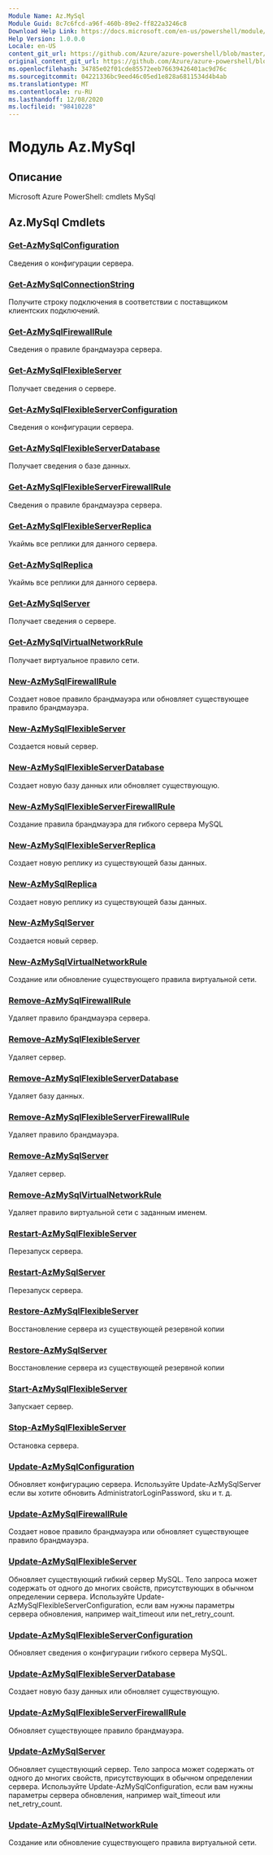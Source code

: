 ```yaml
---
Module Name: Az.MySql
Module Guid: 8c7c6fcd-a96f-460b-89e2-ff822a3246c8
Download Help Link: https://docs.microsoft.com/en-us/powershell/module/az.mysql
Help Version: 1.0.0.0
Locale: en-US
content_git_url: https://github.com/Azure/azure-powershell/blob/master/src/MySql/help/Az.MySql.md
original_content_git_url: https://github.com/Azure/azure-powershell/blob/master/src/MySql/help/Az.MySql.md
ms.openlocfilehash: 34785e02f01cde85572eeb76639426401ac9d76c
ms.sourcegitcommit: 04221336bc9eed46c05ed1e828a6811534d4b4ab
ms.translationtype: MT
ms.contentlocale: ru-RU
ms.lasthandoff: 12/08/2020
ms.locfileid: "98410228"
---
```

# Модуль Az.MySql
## Описание
Microsoft Azure PowerShell: cmdlets MySql

## Az.MySql Cmdlets
### [Get-AzMySqlConfiguration](Get-AzMySqlConfiguration.md)
Сведения о конфигурации сервера.

### [Get-AzMySqlConnectionString](Get-AzMySqlConnectionString.md)
Получите строку подключения в соответствии с поставщиком клиентских подключений.

### [Get-AzMySqlFirewallRule](Get-AzMySqlFirewallRule.md)
Сведения о правиле брандмауэра сервера.

### [Get-AzMySqlFlexibleServer](Get-AzMySqlFlexibleServer.md)
Получает сведения о сервере.

### [Get-AzMySqlFlexibleServerConfiguration](Get-AzMySqlFlexibleServerConfiguration.md)
Сведения о конфигурации сервера.

### [Get-AzMySqlFlexibleServerDatabase](Get-AzMySqlFlexibleServerDatabase.md)
Получает сведения о базе данных.

### [Get-AzMySqlFlexibleServerFirewallRule](Get-AzMySqlFlexibleServerFirewallRule.md)
Сведения о правиле брандмауэра сервера.

### [Get-AzMySqlFlexibleServerReplica](Get-AzMySqlFlexibleServerReplica.md)
Укаймь все реплики для данного сервера.

### [Get-AzMySqlReplica](Get-AzMySqlReplica.md)
Укаймь все реплики для данного сервера.

### [Get-AzMySqlServer](Get-AzMySqlServer.md)
Получает сведения о сервере.

### [Get-AzMySqlVirtualNetworkRule](Get-AzMySqlVirtualNetworkRule.md)
Получает виртуальное правило сети.

### [New-AzMySqlFirewallRule](New-AzMySqlFirewallRule.md)
Создает новое правило брандмауэра или обновляет существующее правило брандмауэра.

### [New-AzMySqlFlexibleServer](New-AzMySqlFlexibleServer.md)
Создается новый сервер.

### [New-AzMySqlFlexibleServerDatabase](New-AzMySqlFlexibleServerDatabase.md)
Создает новую базу данных или обновляет существующую.

### [New-AzMySqlFlexibleServerFirewallRule](New-AzMySqlFlexibleServerFirewallRule.md)
Создание правила брандмауэра для гибкого сервера MySQL

### [New-AzMySqlFlexibleServerReplica](New-AzMySqlFlexibleServerReplica.md)
Создает новую реплику из существующей базы данных.

### [New-AzMySqlReplica](New-AzMySqlReplica.md)
Создает новую реплику из существующей базы данных.

### [New-AzMySqlServer](New-AzMySqlServer.md)
Создается новый сервер.

### [New-AzMySqlVirtualNetworkRule](New-AzMySqlVirtualNetworkRule.md)
Создание или обновление существующего правила виртуальной сети.

### [Remove-AzMySqlFirewallRule](Remove-AzMySqlFirewallRule.md)
Удаляет правило брандмауэра сервера.

### [Remove-AzMySqlFlexibleServer](Remove-AzMySqlFlexibleServer.md)
Удаляет сервер.

### [Remove-AzMySqlFlexibleServerDatabase](Remove-AzMySqlFlexibleServerDatabase.md)
Удаляет базу данных.

### [Remove-AzMySqlFlexibleServerFirewallRule](Remove-AzMySqlFlexibleServerFirewallRule.md)
Удаляет правило брандмауэра.

### [Remove-AzMySqlServer](Remove-AzMySqlServer.md)
Удаляет сервер.

### [Remove-AzMySqlVirtualNetworkRule](Remove-AzMySqlVirtualNetworkRule.md)
Удаляет правило виртуальной сети с заданным именем.

### [Restart-AzMySqlFlexibleServer](Restart-AzMySqlFlexibleServer.md)
Перезапуск сервера.

### [Restart-AzMySqlServer](Restart-AzMySqlServer.md)
Перезапуск сервера.

### [Restore-AzMySqlFlexibleServer](Restore-AzMySqlFlexibleServer.md)
Восстановление сервера из существующей резервной копии

### [Restore-AzMySqlServer](Restore-AzMySqlServer.md)
Восстановление сервера из существующей резервной копии

### [Start-AzMySqlFlexibleServer](Start-AzMySqlFlexibleServer.md)
Запускает сервер.

### [Stop-AzMySqlFlexibleServer](Stop-AzMySqlFlexibleServer.md)
Остановка сервера.

### [Update-AzMySqlConfiguration](Update-AzMySqlConfiguration.md)
Обновляет конфигурацию сервера.
Используйте Update-AzMySqlServer если вы хотите обновить AdministratorLoginPassword, sku и т. д.

### [Update-AzMySqlFirewallRule](Update-AzMySqlFirewallRule.md)
Создает новое правило брандмауэра или обновляет существующее правило брандмауэра.

### [Update-AzMySqlFlexibleServer](Update-AzMySqlFlexibleServer.md)
Обновляет существующий гибкий сервер MySQL.
Тело запроса может содержать от одного до многих свойств, присутствующих в обычном определении сервера.
Используйте Update-AzMySqlFlexibleServerConfiguration, если вам нужны параметры сервера обновления, например wait_timeout или net_retry_count.

### [Update-AzMySqlFlexibleServerConfiguration](Update-AzMySqlFlexibleServerConfiguration.md)
Обновляет сведения о конфигурации гибкого сервера MySQL.

### [Update-AzMySqlFlexibleServerDatabase](Update-AzMySqlFlexibleServerDatabase.md)
Создает новую базу данных или обновляет существующую.

### [Update-AzMySqlFlexibleServerFirewallRule](Update-AzMySqlFlexibleServerFirewallRule.md)
Обновляет существующее правило брандмауэра.

### [Update-AzMySqlServer](Update-AzMySqlServer.md)
Обновляет существующий сервер.
Тело запроса может содержать от одного до многих свойств, присутствующих в обычном определении сервера.
Используйте Update-AzMySqlConfiguration, если вам нужны параметры сервера обновления, например wait_timeout или net_retry_count.

### [Update-AzMySqlVirtualNetworkRule](Update-AzMySqlVirtualNetworkRule.md)
Создание или обновление существующего правила виртуальной сети.

